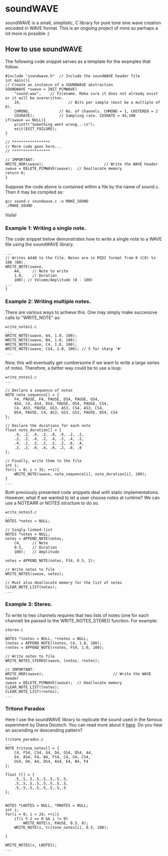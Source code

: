 # soundWAVE
soundWAVE is a small, simplistic, C library for pure tone sine wave creation encoded in WAVE format. This is an ongoing project of mine so perhaps a lot more is possible :) 

## How to use soundWAVE
The following code snippet serves as a template for the examples that follow:
```
#include "soundwave.h"	// Include the soundWAVE header file
int main(){
// Create an instance of a SOUNDWAVE abstraction
SOUNDWAVE *swave = INIT_PCMWAVE(
	"sound.wav", 	// Filename. Make sure it does not already exist or it will be overwritten.  	
	24, 					// Bits per sample (must be a multiple of 8).
	CHMONO, 			// No. of channels. CHMONO = 1, CHSTEREO = 2
	CDSRATE);			// Sampling rate. CDSRATE = 44,100
if(swave == NULL){
	printf("Something went wrong...\n");
	exit(EXIT_FAILURE);
}

// *****************
// More code goes here...
// *****************

// IMPORTANT:
WRITE_HDR(swave); 							// Write the WAVE header
swave = DELETE_PCMWAVE(swave);	// Deallocate memory
return 0;
}
```
Suppose the code above is contained within a file by the name of sound.c. Then it may be compiled as:
```
gcc sound.c soundwave.c -o MAKE_SOUND
./MAKE_SOUND
```
Voila!

### Example 1: Writing a single note. 
The code snippet below demonstrates how to write a single note to a WAVE file using the soundWAVE library. 
```
...
// Writes A440 to the file. Notes are in MIDI format from 0 (C0) to 108 (B8). 
WRITE_NOTE(swave, 
	A4, 	// Note to write
	1.0, 	// Duration
	100); // Volume/Amplitude (0 - 100)
...
}
```

### Example 2: Writing multiple notes. 
There are various ways to achieve this. One may simply make successive calls to "WRITE_NOTE" as:
```
write_notes1.c
...
WRITE_NOTE(swave, A4, 1.0, 100); 
WRITE_NOTE(swave, B4, 1.0, 100);
WRITE_NOTE(swave, C4, 1.0, 100); 
WRITE_NOTE(swave, CS4, 1.0, 100); // S for sharp '#'
...
```
Now, this will eventually get cumbersome if we want to write a large series of notes. Therefore, a better way could be to use a loop:
```
write_notes2.c
...

// Declare a sequence of notes
NOTE note_sequence[] = {
	F4, PAUSE, F4, PAUSE, DS4, PAUSE, GS4,
	AS4, C4, AS4, DS4, PAUSE, DS4, PAUSE, CS4,
	C4, AS3, PAUSE, GS3, AS3, CS4, AS3, CS4,
	DS4, PAUSE, C4, AS3, GS3, GS3, PAUSE, DS4, CS4
};

// Declare the durations for each note
float note_duration[] = {
	.4, .2, .4, .2, .8, .4, .2, .2,
	.2, .2, .4, .2, .4, .2, .4, .2,
	.4, .2, .2, .2, .2, .2, .6, .4,
	.2, .2, .6, .4, .6, .2, .8, .8
};

// Finally, write them to the file
int i;
for(i = 0; i < 32; ++i){
	WRITE_NOTE(swave, note_sequence[i], note_duration[i], 100);
}
...
```
Both previously presented code snippets deal with static implementations. However, what if we wanted to let a user choose notes at runtime? We can use a NOTEARR or NOTES structure to do so. 
```
write_notes3.c
...
NOTES *notes = NULL;

// Singly-linked-list
NOTES *notes = NULL;
notes = APPEND_NOTE(notes,
	C4,		// Note
	0.5,	// Duration
	100);	// Amplitude

notes = APPEND_NOTE(notes, FS4, 0.5, 2);

// Write notes to file
WRITE_NOTES(swave, notes);

// Must also deallocate memory for the list of notes
CLEAR_NOTE_LIST(notes);
...
```
### Example 3: Stereo. 

To write to two channels requires that two lists of notes (one for each channel) be passed to the WRITE_NOTES_STEREO function.  For example:

```
stereo.c
...
NOTES *lnotes = NULL, *rnotes = NULL;
lnotes = APPEND_NOTE(lnotes, C4, 1.0, 100);
rnotes = APPEND_NOTE(rnotes, FS4, 1.0, 100);

// Write notes to file
WRITE_NOTES_STEREO(swave, lnotes, rnotes);

// IMPORTANT:
WRITE_HDR(swave);								// Write the WAVE header
swave = DELETE_PCMWAVE(swave);	// Deallocate memory
CLEAR_NOTE_LIST(lnotes);
CLEAR_NOTE_LIST(rnotes);
...
```
### Tritone Paradox
Here I use the soundWAVE library to replicate the sound used in the famous experiment by Diana Deutsch. You can read more about it [here](http://deutsch.ucsd.edu/psychology/pages.php?i=206). Do you hear an ascending or descending pattern? 

```
tritone_paradox.c
...
NOTE tritone_notes[] = {
	C4, FS4, CS4, G4, D4, GS4, DS4, A4,
	E4, AS4, F4, B4, FS4, C4, G4, CS4,
	GS4, D4, A4, DS4, AS4, E4, B4, F4
};

float t[] = {
	.5,.5,.5,.5,.5,.5,.5,.5,
	.5,.5,.5,.5,.5,.5,.5,.5,
	.5,.5,.5,.5,.5,.5,.5,.5
};
	

NOTES *LNOTES = NULL, *RNOTES = NULL;
int i;
for(i = 0; i < 24; ++i){
	if(i % 2 == 0 && i != 0)
		WRITE_NOTE(s, PAUSE, 0.5, 0);
	WRITE_NOTE(s, tritone_notes[i], 0.5, 100);
	
}
	
WRITE_NOTES(s, LNOTES);
...
```





